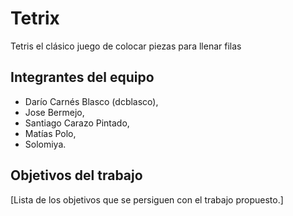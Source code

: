 # Tetrix

Tetris el clásico juego de colocar piezas para llenar filas

## Integrantes del equipo

 - Darío Carnés Blasco (dcblasco),
 - Jose Bermejo,
 - Santiago Carazo Pintado,
 - Matías Polo,
 - Solomiya.

## Objetivos del trabajo

[Lista de los objetivos que se persiguen con el trabajo propuesto.]
